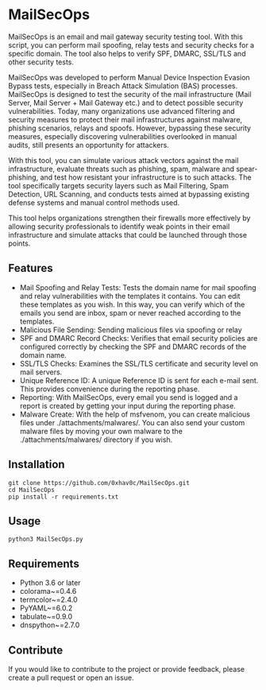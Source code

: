 # MailSecOps
MailSecOps is an email and mail gateway security testing tool. With this script, you can perform mail spoofing, relay tests and security checks for a specific domain. The tool also helps to verify SPF, DMARC, SSL/TLS and other security tests.

MailSecOps was developed to perform Manual Device Inspection Evasion Bypass tests, especially in Breach Attack Simulation (BAS) processes. MailSecOps is designed to test the security of the mail infrastructure (Mail Server, Mail Server + Mail Gateway etc.) and to detect possible security vulnerabilities. Today, many organizations use advanced filtering and security measures to protect their mail infrastructures against malware, phishing scenarios, relays and spoofs. However, bypassing these security measures, especially discovering vulnerabilities overlooked in manual audits, still presents an opportunity for attackers.

With this tool, you can simulate various attack vectors against the mail infrastructure, evaluate threats such as phishing, spam, malware and spear-phishing, and test how resistant your infrastructure is to such attacks. The tool specifically targets security layers such as Mail Filtering, Spam Detection, URL Scanning, and conducts tests aimed at bypassing existing defense systems and manual control methods used.

This tool helps organizations strengthen their firewalls more effectively by allowing security professionals to identify weak points in their email infrastructure and simulate attacks that could be launched through those points.
## Features
* Mail Spoofing and Relay Tests: Tests the domain name for mail spoofing and relay vulnerabilities with the templates it contains. You can edit these templates as you wish. In this way, you can verify which of the emails you send are inbox, spam or never reached according to the templates.
* Malicious File Sending: Sending malicious files via spoofing or relay
* SPF and DMARC Record Checks: Verifies that email security policies are configured correctly by checking the SPF and DMARC records of the domain name.
* SSL/TLS Checks: Examines the SSL/TLS certificate and security level on mail servers.
* Unique Reference ID: A unique Reference ID is sent for each e-mail sent. This provides convenience during the reporting phase.
* Reporting: With MailSecOps, every email you send is logged and a report is created by getting your input during the reporting phase.
* Malware Create: With the help of msfvenom, you can create malicious files under ./attachments/malwares/. You can also send your custom malware files by moving your own malware to the ./attachments/malwares/ directory if you wish.
## Installation
```console
git clone https://github.com/0xhav0c/MailSecOps.git
cd MailSecOps
pip install -r requirements.txt
```
## Usage
```console
python3 MailSecOps.py
```
## Requirements
* Python 3.6 or later
* colorama~=0.4.6
* termcolor~=2.4.0
* PyYAML~=6.0.2
* tabulate~=0.9.0
* dnspython~=2.7.0
## Contribute
If you would like to contribute to the project or provide feedback, please create a pull request or open an issue.
